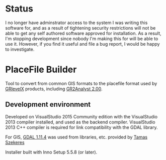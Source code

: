 # Status

I no longer have adminstrator access to the system I was writing this software for, 
and as a result of tightening security restrictions will not be able to get any self 
authored software approved for installation. As a result, I'm stopping development since 
nobody I'm making this for will be able to use it.  However, if you find it useful and 
file a bug report, I would be happy to investigate.

# PlaceFile Builder
Tool to convert from common GIS formats to the placefile format used by 
[GRlevelX](http://www.grlevelx.com) products, including 
[GR2Analyst 2.00](http://www.grlevelx.com/gr2analyst_2/).

## Development environment
Developed on VisualStudio 2015 Community edition with the VisualStudio 2013 
compiler installed, and used as the backend compiler. VisualStudio 2013 C++
compiler is required for link compatibility with the GDAL library.

For GIS, [GDAL 1.11.4](http://www.gisinternals.com/query.html?content=filelist&file=release-1800-x64-gdal-1-11-4-mapserver-6-4-3.zip) 
was used from libraries, etc. provided by [Tamas Szekeres](http://www.gisinternals.com/myprofile.html)

Installer built with Inno Setup 5.5.8 (or later).
